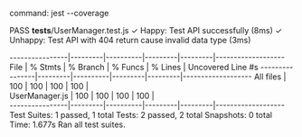 command: jest --coverage

 PASS  __tests__/UserManager.test.js
  ✓ Happy: Test API successfully (8ms)
  ✓ Unhappy: Test API with 404 return cause invalid data type (3ms)

----------------|---------|----------|---------|---------|-------------------
File            | % Stmts | % Branch | % Funcs | % Lines | Uncovered Line #s 
----------------|---------|----------|---------|---------|-------------------
All files       |     100 |      100 |     100 |     100 |                   
 UserManager.js |     100 |      100 |     100 |     100 |                   
----------------|---------|----------|---------|---------|-------------------
Test Suites: 1 passed, 1 total
Tests:       2 passed, 2 total
Snapshots:   0 total
Time:        1.677s
Ran all test suites.
